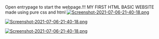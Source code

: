 Open entrypage to start the webpage.!!!
MY FIRST HTML BASIC WEBSITE 
made using pure css and html
[![Screenshot-2021-07-06-21-40-18.png](https://i.postimg.cc/W46sB2fk/Screenshot-2021-07-06-21-40-18.png)](https://postimg.cc/McHkR8w6)


[![Screenshot-2021-07-06-21-40-18.png](https://i.postimg.cc/3JvQM8kx/Screenshot-2021-07-06-21-40-18.png)](https://postimg.cc/xcn4MSGw)


[![Screenshot-2021-07-06-21-40-18.png](https://i.postimg.cc/W46sB2fk/Screenshot-2021-07-06-21-40-18.png)](https://postimg.cc/McHkR8w6)
